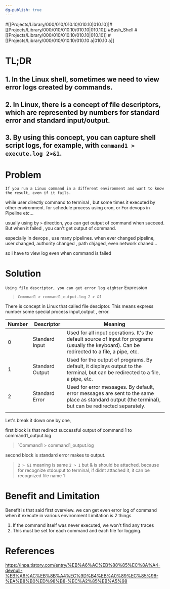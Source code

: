 ```yaml
---
dg-publish: true
---
```

#[[Projects/Library/000/010/010.10/010.10\|010.10]]#[[Projects/Library/000/010/010.10/010.10\|010.10]]
#Bash_Shell #[[Projects/Library/000/010/010.10/010.10\|010.10]] #[[Projects/Library/000/010/010.10/010.10 a\|010.10 a]] 


# TL;DR
## 1. In the Linux shell, sometimes we need to view error logs created by commands.
## 2. In Linux, there is a concept of file descriptors, which are represented by numbers for standard error and standard input/output.
## 3. By using this concept, you can capture shell script logs, for example, with `command1 > execute.log 2>&1`.



# Problem
`If you run a Linux command in a different environment and want to know the result, even if it fails.`


while user directly command to terminal , but some times it executed by other environment. for schedule process using cron, or For devops in Pipeline etc... 

usually using by `>` direction, you can get output of command when succeed. But when it failed , you can't get output of command.

especially In devops , use many pipelines. when ever changed pipeline, user changed, authority changed , path chjaged, even network chaned...

so i have to view log even when command is failed
# Solution
`Using file descriptor, you can get error log eighter`
Expression
> `Commnad1 > command1_output.log 2 > &1`

There is concept in Linux that called file desciptor. This means express number some special process input,output , error.


| Number | Descriptor | Meaning |
| ---- | ---- | ---- |
| 0 | Standard Input | Used for all input operations. It's the default source of input for programs (usually the keyboard). Can be redirected to a file, a pipe, etc. |
| 1 | Standard Output | Used for the output of programs. By default, it displays output to the terminal, but can be redirected to a file, a pipe, etc. |
| 2 | Standard Error | Used for error messages. By default, error messages are sent to the same place as standard output (the terminal), but can be redirected separately. |
|  |  |  |

Let's break it down one by one,

first block is that redirect successful output of command 1 to command1_output.log
> `Command1 > command1_output.log

second block is standard error makes to output.
> `2 > &1`
meaning is same `2 > 1` but & is should be attached. because for recognize stdouput to terminal, if didnt attached it, it can be recognized file name 1


# Benefit and Limitation

Benefit is that said first overview. we can get even error log of command when it execute in various environment
Limitation is 2 things
1. If the command itself was never executed, we won't find any traces
2. This must be set for each command and each file for logging.


# References
https://inpa.tistory.com/entry/%EB%A6%AC%EB%88%85%EC%8A%A4-devnull-%EB%A6%AC%EB%8B%A4%EC%9D%B4%EB%A0%89%EC%85%98-%EA%B8%B0%ED%98%B8-%EC%A2%85%EB%A5%98

